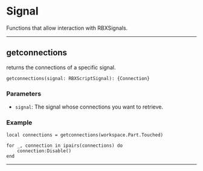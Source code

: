 # Signal

Functions that allow interaction with RBXSignals.

---

## getconnections

returns the connections of a specific signal.

```luau
getconnections(signal: RBXScriptSignal): {Connection}
```

### Parameters

- `signal`: The signal whose connections you want to retrieve.

### Example

```luau
local connections = getconnections(workspace.Part.Touched)

for _, connection in ipairs(connections) do
    connection:Disable()
end
```
---
